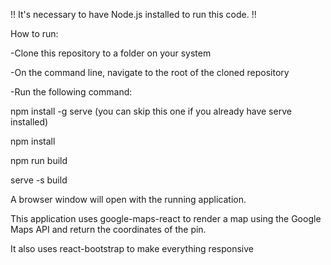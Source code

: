 !! It's necessary to have Node.js installed to run this code. !!

How to run:

-Clone this repository to a folder on your system

-On the command line, navigate to the root of the cloned repository

-Run the following command:

npm install -g serve (you can skip this one if you already have serve installed)

npm install

npm run build

serve -s build

A browser window will open with the running application.

This application uses google-maps-react to render a map using the Google Maps API and return the coordinates of the pin.

It also uses react-bootstrap to make everything responsive
